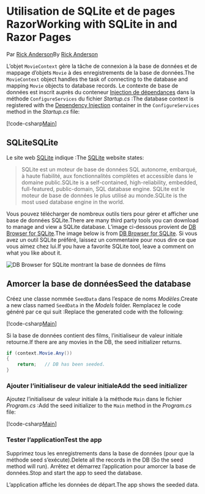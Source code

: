 # <a name="working-with-sqlite-in-and-razor-pages"></a><span data-ttu-id="97e1f-101">Utilisation de SQLite et de pages Razor</span><span class="sxs-lookup"><span data-stu-id="97e1f-101">Working with SQLite in and Razor Pages</span></span>

<span data-ttu-id="97e1f-102">Par [Rick Anderson](https://twitter.com/RickAndMSFT)</span><span class="sxs-lookup"><span data-stu-id="97e1f-102">By [Rick Anderson](https://twitter.com/RickAndMSFT)</span></span>

<span data-ttu-id="97e1f-103">L’objet `MovieContext` gère la tâche de connexion à la base de données et de mappage d’objets `Movie` à des enregistrements de la base de données.</span><span class="sxs-lookup"><span data-stu-id="97e1f-103">The `MovieContext` object handles the task of connecting to the database and mapping `Movie` objects to database records.</span></span> <span data-ttu-id="97e1f-104">Le contexte de base de données est inscrit auprès du conteneur [Injection de dépendances](xref:fundamentals/dependency-injection) dans la méthode `ConfigureServices` du fichier *Startup.cs* :</span><span class="sxs-lookup"><span data-stu-id="97e1f-104">The database context is registered with the [Dependency Injection](xref:fundamentals/dependency-injection) container in the `ConfigureServices` method in the *Startup.cs* file:</span></span>

[!code-csharp[Main](code/Startup.cs?name=snippet2&highlight=6-8)]

## <a name="sqlite"></a><span data-ttu-id="97e1f-105">SQLite</span><span class="sxs-lookup"><span data-stu-id="97e1f-105">SQLite</span></span>

<span data-ttu-id="97e1f-106">Le site web [SQLite](https://www.sqlite.org/) indique :</span><span class="sxs-lookup"><span data-stu-id="97e1f-106">The [SQLite](https://www.sqlite.org/) website states:</span></span>

> <span data-ttu-id="97e1f-107">SQLite est un moteur de base de données SQL autonome, embarqué, à haute fiabilité, aux fonctionnalités complètes et accessible dans le domaine public.</span><span class="sxs-lookup"><span data-stu-id="97e1f-107">SQLite is a self-contained, high-reliability, embedded, full-featured, public-domain, SQL database engine.</span></span> <span data-ttu-id="97e1f-108">SQLite est le moteur de base de données le plus utilisé au monde.</span><span class="sxs-lookup"><span data-stu-id="97e1f-108">SQLite is the most used database engine in the world.</span></span>

<span data-ttu-id="97e1f-109">Vous pouvez télécharger de nombreux outils tiers pour gérer et afficher une base de données SQLite.</span><span class="sxs-lookup"><span data-stu-id="97e1f-109">There are many third party tools you can download to manage and view a SQLite database.</span></span> <span data-ttu-id="97e1f-110">L’image ci-dessous provient de [DB Browser for SQLite](http://sqlitebrowser.org/).</span><span class="sxs-lookup"><span data-stu-id="97e1f-110">The image below is from [DB Browser for SQLite](http://sqlitebrowser.org/).</span></span> <span data-ttu-id="97e1f-111">Si vous avez un outil SQLite préféré, laissez un commentaire pour nous dire ce que vous aimez chez lui.</span><span class="sxs-lookup"><span data-stu-id="97e1f-111">If you have a favorite SQLite tool, leave a comment on what you like about it.</span></span>

![DB Browser for SQLite montrant la base de données de films](../../tutorials/first-mvc-app-xplat/working-with-sql/_static/dbb.png)

## <a name="seed-the-database"></a><span data-ttu-id="97e1f-113">Amorcer la base de données</span><span class="sxs-lookup"><span data-stu-id="97e1f-113">Seed the database</span></span>

<span data-ttu-id="97e1f-114">Créez une classe nommée `SeedData` dans l’espace de noms *Modèles*.</span><span class="sxs-lookup"><span data-stu-id="97e1f-114">Create a new class named `SeedData` in the *Models* folder.</span></span> <span data-ttu-id="97e1f-115">Remplacez le code généré par ce qui suit :</span><span class="sxs-lookup"><span data-stu-id="97e1f-115">Replace the generated code with the following:</span></span>

[!code-csharp[Main](../../tutorials/first-mvc-app/start-mvc/sample/MvcMovie/Models/SeedData.cs?name=snippet_1)]

<span data-ttu-id="97e1f-116">Si la base de données contient des films, l’initialiseur de valeur initiale retourne.</span><span class="sxs-lookup"><span data-stu-id="97e1f-116">If there are any movies in the DB, the seed initializer returns.</span></span>

```csharp
if (context.Movie.Any())
{
    return;   // DB has been seeded.
}
```

<a name="si"></a>
### <a name="add-the-seed-initializer"></a><span data-ttu-id="97e1f-117">Ajouter l’initialiseur de valeur initiale</span><span class="sxs-lookup"><span data-stu-id="97e1f-117">Add the seed initializer</span></span>

<span data-ttu-id="97e1f-118">Ajoutez l’initialiseur de valeur initiale à la méthode `Main` dans le fichier *Program.cs* :</span><span class="sxs-lookup"><span data-stu-id="97e1f-118">Add the seed initializer to the `Main` method in the *Program.cs* file:</span></span>

[!code-csharp[Main](../../tutorials/first-mvc-app/start-mvc/sample/MvcMovie/Program.cs?highlight=6,16-32)]

### <a name="test-the-app"></a><span data-ttu-id="97e1f-119">Tester l’application</span><span class="sxs-lookup"><span data-stu-id="97e1f-119">Test the app</span></span>

<span data-ttu-id="97e1f-120">Supprimez tous les enregistrements dans la base de données (pour que la méthode seed s’exécute).</span><span class="sxs-lookup"><span data-stu-id="97e1f-120">Delete all the records in the DB (So the seed method will run).</span></span> <span data-ttu-id="97e1f-121">Arrêtez et démarrez l’application pour amorcer la base de données.</span><span class="sxs-lookup"><span data-stu-id="97e1f-121">Stop and start the app to seed the database.</span></span>
   
<span data-ttu-id="97e1f-122">L’application affiche les données de départ.</span><span class="sxs-lookup"><span data-stu-id="97e1f-122">The app shows the seeded data.</span></span>